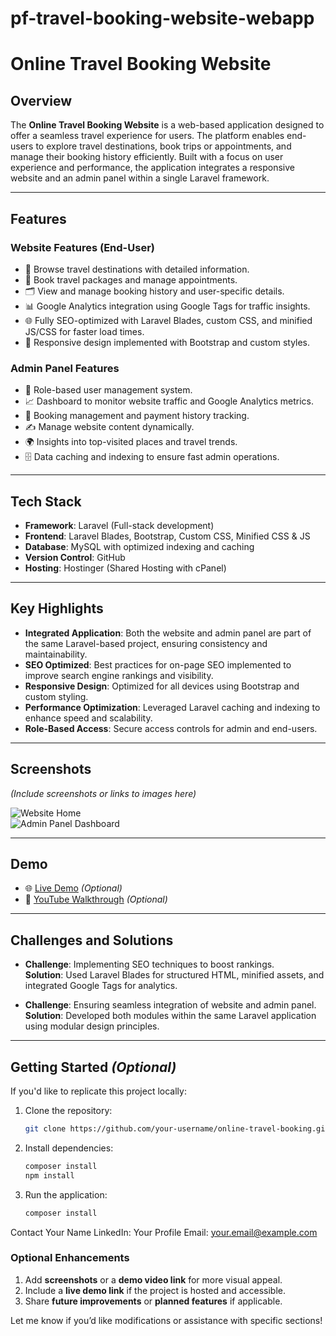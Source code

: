 # pf-travel-booking-website-webapp

# Online Travel Booking Website

## Overview

The **Online Travel Booking Website** is a web-based application designed to offer a seamless travel experience for users. The platform enables end-users to explore travel destinations, book trips or appointments, and manage their booking history efficiently. Built with a focus on user experience and performance, the application integrates a responsive website and an admin panel within a single Laravel framework.  

---

## Features

### **Website Features (End-User)**
- 🧳 Browse travel destinations with detailed information.
- 📅 Book travel packages and manage appointments.
- 🗂 View and manage booking history and user-specific details.
- 📊 Google Analytics integration using Google Tags for traffic insights.
- 🌐 Fully SEO-optimized with Laravel Blades, custom CSS, and minified JS/CSS for faster load times.
- 📱 Responsive design implemented with Bootstrap and custom styles.

### **Admin Panel Features**
- 👥 Role-based user management system.
- 📈 Dashboard to monitor website traffic and Google Analytics metrics.
- 🧾 Booking management and payment history tracking.
- ✍️ Manage website content dynamically.
- 🌍 Insights into top-visited places and travel trends.
- 🗄 Data caching and indexing to ensure fast admin operations.

---

## Tech Stack

- **Framework**: Laravel (Full-stack development)  
- **Frontend**: Laravel Blades, Bootstrap, Custom CSS, Minified CSS & JS  
- **Database**: MySQL with optimized indexing and caching  
- **Version Control**: GitHub  
- **Hosting**: Hostinger (Shared Hosting with cPanel)  

---

## Key Highlights

- **Integrated Application**: Both the website and admin panel are part of the same Laravel-based project, ensuring consistency and maintainability.  
- **SEO Optimized**: Best practices for on-page SEO implemented to improve search engine rankings and visibility.  
- **Responsive Design**: Optimized for all devices using Bootstrap and custom styling.  
- **Performance Optimization**: Leveraged Laravel caching and indexing to enhance speed and scalability.  
- **Role-Based Access**: Secure access controls for admin and end-users.  

---

## Screenshots

*(Include screenshots or links to images here)*

![Website Home](link-to-screenshot1.png)  
![Admin Panel Dashboard](link-to-screenshot2.png)

---

## Demo

- 🌐 [Live Demo](https://example.com) *(Optional)*  
- 🎥 [YouTube Walkthrough](https://youtu.be/example) *(Optional)*  

---

## Challenges and Solutions

- **Challenge**: Implementing SEO techniques to boost rankings.  
  **Solution**: Used Laravel Blades for structured HTML, minified assets, and integrated Google Tags for analytics.  

- **Challenge**: Ensuring seamless integration of website and admin panel.  
  **Solution**: Developed both modules within the same Laravel application using modular design principles.  

---

## Getting Started *(Optional)*

If you'd like to replicate this project locally:
1. Clone the repository:
   ```bash
   git clone https://github.com/your-username/online-travel-booking.git

2. Install dependencies:
    ```bash
    composer install
    npm install

3. Run the application:
    ```bash
    composer install

Contact
Your Name
LinkedIn: Your Profile
Email: your.email@example.com


### Optional Enhancements
1. Add **screenshots** or a **demo video link** for more visual appeal.
2. Include a **live demo link** if the project is hosted and accessible.
3. Share **future improvements** or **planned features** if applicable.

Let me know if you’d like modifications or assistance with specific sections!
